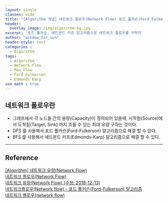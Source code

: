 ```yaml
--- 
layout: single
classes: wide
title: "[Algorithm 개념] 네트워크 플로우(Network Flow) 포드 풀커슨(Ford Fulkerson), 에드몬드 카프(Edmonds-Karp) 알고리즘"
header:
  overlay_image: /img/algorithm-bg.jpg
excerpt: '포드 풀커슨, 에드몬드 카프 알고리즘으로 네트워크 플로우를 구하자'
author: "window_for_sun"
header-style: text
categories :
  - Algorithm
tags:
  - Algorithm
  - Network Flow
  - Max Flow
  - Ford Fulkerson
  - Edmonds Karp
use_math : true
---  
```


## 네트워크 플로우란
- 그래프에서 각 노드들 간의 용량(Capacity)이 정의되어 있을때, 시작점(Source)에서 도착점(Target, Sink) 까지 흐를 수 있는 최대 유량 구하는 것이다.
- DFS 를 사용해서 포드 풀커슨(Ford-Fulkerson) 알고리즘으로 해결 할 수 있다.
- BFS 를 사용해서 에드몬드 카프(Edmonds-Karp) 알고리즘으로 해결 할 수 있다.

---
## Reference
[[Algorithm] 네트워크 유량(Network Flow)](https://engkimbs.tistory.com/353)  
[네트워크 플로우(Network Flow)](https://www.crocus.co.kr/741)  
[네트워크 유량(Network Flow) (수정: 2018-12-13)](http://blog.naver.com/PostView.nhn?blogId=kks227&logNo=220804885235)  
[네트워크플로우(Network flow) - 포드 풀커슨(Ford-Fulkerson) 알고리즘](https://coderkoo.tistory.com/4)  
[네트워크 플로우(network flow)](https://www.zerocho.com/category/Algorithm/post/5893405b588acb00186d39e0)  

